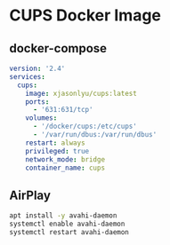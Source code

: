 # CUPS Docker Image

## docker-compose

```yaml
version: '2.4'
services:
  cups:
    image: xjasonlyu/cups:latest
    ports:
      - '631:631/tcp'
    volumes:
      - '/docker/cups:/etc/cups'
      - '/var/run/dbus:/var/run/dbus'
    restart: always
    privileged: true
    network_mode: bridge
    container_name: cups
```

## AirPlay

```sh
apt install -y avahi-daemon
systemctl enable avahi-daemon
systemctl restart avahi-daemon
```
